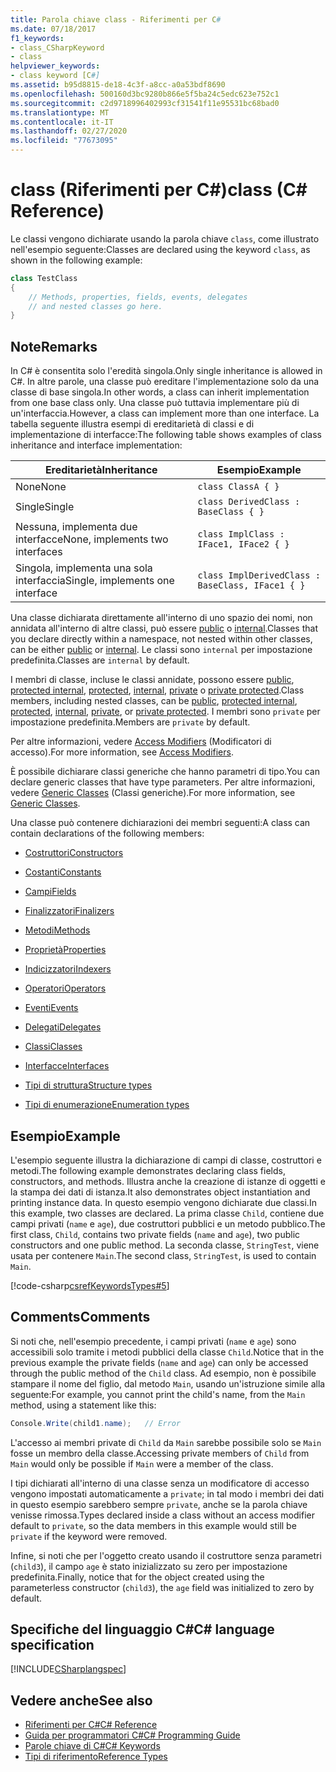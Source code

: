 ```yaml
---
title: Parola chiave class - Riferimenti per C#
ms.date: 07/18/2017
f1_keywords:
- class_CSharpKeyword
- class
helpviewer_keywords:
- class keyword [C#]
ms.assetid: b95d8815-de18-4c3f-a8cc-a0a53bdf8690
ms.openlocfilehash: 500160d3bc9280b866e5f5ba24c5edc623e752c1
ms.sourcegitcommit: c2d9718996402993cf31541f11e95531bc68bad0
ms.translationtype: MT
ms.contentlocale: it-IT
ms.lasthandoff: 02/27/2020
ms.locfileid: "77673095"
---
```

# <a name="class-c-reference"></a><span data-ttu-id="85019-102">class (Riferimenti per C#)</span><span class="sxs-lookup"><span data-stu-id="85019-102">class (C# Reference)</span></span>

<span data-ttu-id="85019-103">Le classi vengono dichiarate usando la parola chiave `class`, come illustrato nell'esempio seguente:</span><span class="sxs-lookup"><span data-stu-id="85019-103">Classes are declared using the keyword `class`, as shown in the following example:</span></span>

```csharp
class TestClass
{
    // Methods, properties, fields, events, delegates
    // and nested classes go here.
}
```

## <a name="remarks"></a><span data-ttu-id="85019-104">Note</span><span class="sxs-lookup"><span data-stu-id="85019-104">Remarks</span></span>

<span data-ttu-id="85019-105">In C# è consentita solo l'eredità singola.</span><span class="sxs-lookup"><span data-stu-id="85019-105">Only single inheritance is allowed in C#.</span></span> <span data-ttu-id="85019-106">In altre parole, una classe può ereditare l'implementazione solo da una classe di base singola.</span><span class="sxs-lookup"><span data-stu-id="85019-106">In other words, a class can inherit implementation from one base class only.</span></span> <span data-ttu-id="85019-107">Una classe può tuttavia implementare più di un'interfaccia.</span><span class="sxs-lookup"><span data-stu-id="85019-107">However, a class can implement more than one interface.</span></span> <span data-ttu-id="85019-108">La tabella seguente illustra esempi di ereditarietà di classi e di implementazione di interfacce:</span><span class="sxs-lookup"><span data-stu-id="85019-108">The following table shows examples of class inheritance and interface implementation:</span></span>

|<span data-ttu-id="85019-109">Ereditarietà</span><span class="sxs-lookup"><span data-stu-id="85019-109">Inheritance</span></span>|<span data-ttu-id="85019-110">Esempio</span><span class="sxs-lookup"><span data-stu-id="85019-110">Example</span></span>|
|-----------------|-------------|
|<span data-ttu-id="85019-111">None</span><span class="sxs-lookup"><span data-stu-id="85019-111">None</span></span>|`class ClassA { }`|
|<span data-ttu-id="85019-112">Single</span><span class="sxs-lookup"><span data-stu-id="85019-112">Single</span></span>|`class DerivedClass : BaseClass { }`|
|<span data-ttu-id="85019-113">Nessuna, implementa due interfacce</span><span class="sxs-lookup"><span data-stu-id="85019-113">None, implements two interfaces</span></span>|`class ImplClass : IFace1, IFace2 { }`|
|<span data-ttu-id="85019-114">Singola, implementa una sola interfaccia</span><span class="sxs-lookup"><span data-stu-id="85019-114">Single, implements one interface</span></span>|`class ImplDerivedClass : BaseClass, IFace1 { }`|

<span data-ttu-id="85019-115">Una classe dichiarata direttamente all'interno di uno spazio dei nomi, non annidata all'interno di altre classi, può essere [public](./public.md) o [internal](./internal.md).</span><span class="sxs-lookup"><span data-stu-id="85019-115">Classes that you declare directly within a namespace, not nested within other classes, can be either [public](./public.md) or [internal](./internal.md).</span></span> <span data-ttu-id="85019-116">Le classi sono `internal` per impostazione predefinita.</span><span class="sxs-lookup"><span data-stu-id="85019-116">Classes are `internal` by default.</span></span>

<span data-ttu-id="85019-117">I membri di classe, incluse le classi annidate, possono essere [public](public.md), [protected internal](protected-internal.md), [protected](protected.md), [internal](internal.md), [private](private.md) o [private protected](private-protected.md).</span><span class="sxs-lookup"><span data-stu-id="85019-117">Class members, including nested classes, can be [public](public.md), [protected internal](protected-internal.md), [protected](protected.md), [internal](internal.md), [private](private.md), or [private protected](private-protected.md).</span></span> <span data-ttu-id="85019-118">I membri sono `private` per impostazione predefinita.</span><span class="sxs-lookup"><span data-stu-id="85019-118">Members are `private` by default.</span></span>

<span data-ttu-id="85019-119">Per altre informazioni, vedere [Access Modifiers](../../programming-guide/classes-and-structs/access-modifiers.md) (Modificatori di accesso).</span><span class="sxs-lookup"><span data-stu-id="85019-119">For more information, see [Access Modifiers](../../programming-guide/classes-and-structs/access-modifiers.md).</span></span>

<span data-ttu-id="85019-120">È possibile dichiarare classi generiche che hanno parametri di tipo.</span><span class="sxs-lookup"><span data-stu-id="85019-120">You can declare generic classes that have type parameters.</span></span> <span data-ttu-id="85019-121">Per altre informazioni, vedere [Generic Classes](../../programming-guide/generics/generic-classes.md) (Classi generiche).</span><span class="sxs-lookup"><span data-stu-id="85019-121">For more information, see [Generic Classes](../../programming-guide/generics/generic-classes.md).</span></span>

<span data-ttu-id="85019-122">Una classe può contenere dichiarazioni dei membri seguenti:</span><span class="sxs-lookup"><span data-stu-id="85019-122">A class can contain declarations of the following members:</span></span>

- [<span data-ttu-id="85019-123">Costruttori</span><span class="sxs-lookup"><span data-stu-id="85019-123">Constructors</span></span>](../../programming-guide/classes-and-structs/constructors.md)

- [<span data-ttu-id="85019-124">Costanti</span><span class="sxs-lookup"><span data-stu-id="85019-124">Constants</span></span>](../../programming-guide/classes-and-structs/constants.md)

- [<span data-ttu-id="85019-125">Campi</span><span class="sxs-lookup"><span data-stu-id="85019-125">Fields</span></span>](../../programming-guide/classes-and-structs/fields.md)

- [<span data-ttu-id="85019-126">Finalizzatori</span><span class="sxs-lookup"><span data-stu-id="85019-126">Finalizers</span></span>](../../programming-guide/classes-and-structs/destructors.md)

- [<span data-ttu-id="85019-127">Metodi</span><span class="sxs-lookup"><span data-stu-id="85019-127">Methods</span></span>](../../programming-guide/classes-and-structs/methods.md)

- [<span data-ttu-id="85019-128">Proprietà</span><span class="sxs-lookup"><span data-stu-id="85019-128">Properties</span></span>](../../programming-guide/classes-and-structs/properties.md)

- [<span data-ttu-id="85019-129">Indicizzatori</span><span class="sxs-lookup"><span data-stu-id="85019-129">Indexers</span></span>](../../programming-guide/indexers/index.md)

- [<span data-ttu-id="85019-130">Operatori</span><span class="sxs-lookup"><span data-stu-id="85019-130">Operators</span></span>](../operators/index.md)

- [<span data-ttu-id="85019-131">Eventi</span><span class="sxs-lookup"><span data-stu-id="85019-131">Events</span></span>](../../programming-guide/events/index.md)

- [<span data-ttu-id="85019-132">Delegati</span><span class="sxs-lookup"><span data-stu-id="85019-132">Delegates</span></span>](../../programming-guide/delegates/index.md)

- [<span data-ttu-id="85019-133">Classi</span><span class="sxs-lookup"><span data-stu-id="85019-133">Classes</span></span>](../../programming-guide/classes-and-structs/classes.md)

- [<span data-ttu-id="85019-134">Interfacce</span><span class="sxs-lookup"><span data-stu-id="85019-134">Interfaces</span></span>](../../programming-guide/interfaces/index.md)

- [<span data-ttu-id="85019-135">Tipi di struttura</span><span class="sxs-lookup"><span data-stu-id="85019-135">Structure types</span></span>](../builtin-types/struct.md)

- [<span data-ttu-id="85019-136">Tipi di enumerazione</span><span class="sxs-lookup"><span data-stu-id="85019-136">Enumeration types</span></span>](../builtin-types/enum.md)

## <a name="example"></a><span data-ttu-id="85019-137">Esempio</span><span class="sxs-lookup"><span data-stu-id="85019-137">Example</span></span>

<span data-ttu-id="85019-138">L'esempio seguente illustra la dichiarazione di campi di classe, costruttori e metodi.</span><span class="sxs-lookup"><span data-stu-id="85019-138">The following example demonstrates declaring class fields, constructors, and methods.</span></span> <span data-ttu-id="85019-139">Illustra anche la creazione di istanze di oggetti e la stampa dei dati di istanza.</span><span class="sxs-lookup"><span data-stu-id="85019-139">It also demonstrates object instantiation and printing instance data.</span></span> <span data-ttu-id="85019-140">In questo esempio vengono dichiarate due classi.</span><span class="sxs-lookup"><span data-stu-id="85019-140">In this example, two classes are declared.</span></span> <span data-ttu-id="85019-141">La prima classe `Child`, contiene due campi privati (`name` e `age`), due costruttori pubblici e un metodo pubblico.</span><span class="sxs-lookup"><span data-stu-id="85019-141">The first class, `Child`, contains two private fields (`name` and `age`), two public constructors and one public method.</span></span> <span data-ttu-id="85019-142">La seconda classe, `StringTest`, viene usata per contenere `Main`.</span><span class="sxs-lookup"><span data-stu-id="85019-142">The second class, `StringTest`, is used to contain `Main`.</span></span>

[!code-csharp[csrefKeywordsTypes#5](~/samples/snippets/csharp/VS_Snippets_VBCSharp/csrefKeywordsTypes/CS/keywordsTypes.cs#5)]

## <a name="comments"></a><span data-ttu-id="85019-143">Comments</span><span class="sxs-lookup"><span data-stu-id="85019-143">Comments</span></span>

<span data-ttu-id="85019-144">Si noti che, nell'esempio precedente, i campi privati (`name` e `age`) sono accessibili solo tramite i metodi pubblici della classe `Child`.</span><span class="sxs-lookup"><span data-stu-id="85019-144">Notice that in the previous example the private fields (`name` and `age`) can only be accessed through the public method of the `Child` class.</span></span> <span data-ttu-id="85019-145">Ad esempio, non è possibile stampare il nome del figlio, dal metodo `Main`, usando un'istruzione simile alla seguente:</span><span class="sxs-lookup"><span data-stu-id="85019-145">For example, you cannot print the child's name, from the `Main` method, using a statement like this:</span></span>

```csharp
Console.Write(child1.name);   // Error
```

<span data-ttu-id="85019-146">L'accesso ai membri private di `Child` da `Main` sarebbe possibile solo se `Main` fosse un membro della classe.</span><span class="sxs-lookup"><span data-stu-id="85019-146">Accessing private members of `Child` from `Main` would only be possible if `Main` were a member of the class.</span></span>

<span data-ttu-id="85019-147">I tipi dichiarati all'interno di una classe senza un modificatore di accesso vengono impostati automaticamente a `private`; in tal modo i membri dei dati in questo esempio sarebbero sempre `private`, anche se la parola chiave venisse rimossa.</span><span class="sxs-lookup"><span data-stu-id="85019-147">Types declared inside a class without an access modifier default to `private`, so the data members in this example would still be `private` if the keyword were removed.</span></span>

<span data-ttu-id="85019-148">Infine, si noti che per l'oggetto creato usando il costruttore senza parametri (`child3`), il campo `age` è stato inizializzato su zero per impostazione predefinita.</span><span class="sxs-lookup"><span data-stu-id="85019-148">Finally, notice that for the object created using the parameterless constructor (`child3`), the `age` field was initialized to zero by default.</span></span>

## <a name="c-language-specification"></a><span data-ttu-id="85019-149">Specifiche del linguaggio C#</span><span class="sxs-lookup"><span data-stu-id="85019-149">C# language specification</span></span>

[!INCLUDE[CSharplangspec](~/includes/csharplangspec-md.md)]

## <a name="see-also"></a><span data-ttu-id="85019-150">Vedere anche</span><span class="sxs-lookup"><span data-stu-id="85019-150">See also</span></span>

- [<span data-ttu-id="85019-151">Riferimenti per C#</span><span class="sxs-lookup"><span data-stu-id="85019-151">C# Reference</span></span>](../index.md)
- [<span data-ttu-id="85019-152">Guida per programmatori C#</span><span class="sxs-lookup"><span data-stu-id="85019-152">C# Programming Guide</span></span>](../../programming-guide/index.md)
- [<span data-ttu-id="85019-153">Parole chiave di C#</span><span class="sxs-lookup"><span data-stu-id="85019-153">C# Keywords</span></span>](./index.md)
- [<span data-ttu-id="85019-154">Tipi di riferimento</span><span class="sxs-lookup"><span data-stu-id="85019-154">Reference Types</span></span>](./reference-types.md)
